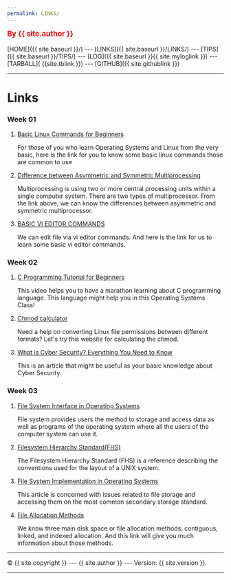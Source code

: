 ```yaml
---
permalink: LINKS/
---
```

<span style="color:red; font-weight:bold; font-size:larger;">By {{ site.author }}</span>
<br><br>
[HOME]({{ site.baseurl }}/) ---
[LINKS]({{ site.baseurl }}/LINKS/) ---
[TIPS]({{ site.baseurl }}/TIPS/) ---
[LOG]({{ site.baseurl }}{{ site.myloglink }}) ---
[TARBALL]( {{site.tblink }}) ---
[GITHUB]({{ site.githublink }})
<br>
<hr>

# Links
### Week 01
1. [Basic Linux Commands for Beginners](https://maker.pro/linux/tutorial/basic-linux-commands-for-beginners)

   For those of you who learn Operating Systems and Linux from the very basic, here is the link for you to know some basic linux commands those are common to use
2. [Difference between Asymmetric and Symmetric Multiprocessing](https://www.geeksforgeeks.org/difference-between-asymmetric-and-symmetric-multiprocessing/)

   Multiprocessing is using two or more central processing units within a single computer system. There are two types of multiprocessor. From the link above, we can know the differences between asymmetric and symmetric multiprocessor.
3. [BASIC VI EDITOR COMMANDS](https://www.marquette.edu/mathematical-and-statistical-sciences/basic-vi-editor-commands.php)

   We can edit file via vi editor commands. And here is the link for us to learn some basic vi editor commands.

### Week 02
1. [C Programming Tutorial for Beginners](https://www.youtube.com/watch?v=KJgsSFOSQv0)

   This video helps you to have a marathon learning about C programming language. This language might help you in this Operating Systems Class!
2. [Chmod calculator](https://chmod-calculator.com/)

   Need a help on converting Linux file permissions between different formats? Let's try this website for calculating the chmod.
3. [What is Cyber Security? Everything You Need to Know](https://www.simplilearn.com/introduction-to-cyber-security-article)

   This is an article that might be useful as your basic knowledge about Cyber Security.

### Week 03
1. [File System Interface in Operating Systems](https://www.w3schools.in/operating-system/file-system-interface)

   File system provides users the method to storage and access data as well as programs of the operating system where all the users of the computer system can use it.
2. [Filesystem Hierarchy Standard(FHS)](https://refspecs.linuxfoundation.org/FHS_3.0/fhs-3.0.pdf)

   The Filesystem Hierarchy Standard (FHS) is a reference describing the conventions used for the layout of a UNIX system.
3. [File System Implementation in Operating Systems](https://www.w3schools.in/operating-system/file-system-implementation)

   This article is concerned with issues related to file storage and accessing them on the most common secondary storage standard.
4. [File Allocation Methods](https://www.geeksforgeeks.org/file-allocation-methods/)

   We know three main disk space or file allocation methods: contiguous, linked, and indexed allocation. And this link will give you much information about those methods.

<hr>
&copy; {{ site.copyright }} --- {{ site.author }} --- Version: {{ site.version }}.
<hr>

